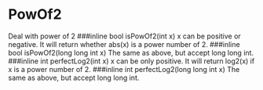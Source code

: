 # PowOf2
Deal with power of 2
###inline bool isPowOf2(int x)
x can be positive or negative. It will return whether abs(x) is a power number of 2.
###inline bool isPowOf2(long long int x)
The same as above, but accept long long int.
###inline int perfectLog2(int x)
x can be only positive. It will return log2(x) if x is a power number of 2.
###inline int perfectLog2(long long int x)
The same as above, but accept long long int.
